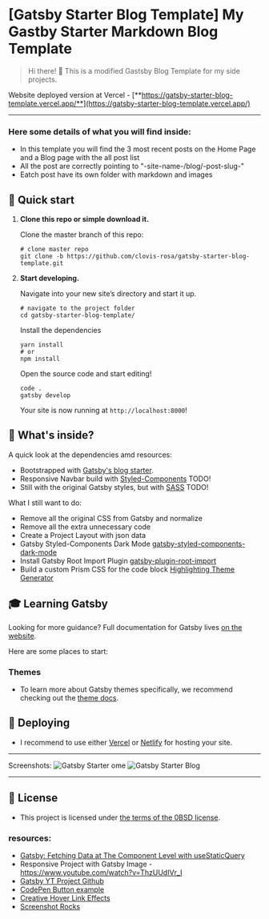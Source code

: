 # [Gatsby Starter Blog Template] My Gastby Starter Markdown Blog Template

> Hi there! 👋 This is a modified Gastsby Blog Template for my side projects.

Website deployed version at Vercel - [**https://gatsby-starter-blog-template.vercel.app/**](https://gatsby-starter-blog-template.vercel.app/)

---

### Here some details of what you will find inside:

- In this template you will find the 3 most recent posts on the Home Page and a Blog page with the all post list
- All the post are correctly pointing to "-site-name-/blog/-post-slug-"
- Eatch post have its own folder with markdown and images

## 🚀 Quick start

1.  **Clone this repo or simple download it.**

    Clone the master branch of this repo:

    ```shell
    # clone master repo
    git clone -b https://github.com/clovis-rosa/gatsby-starter-blog-template.git
    ```

2.  **Start developing.**

    Navigate into your new site’s directory and start it up.

    ```shell
    # navigate to the project folder
    cd gatsby-starter-blog-template/
    ```

    Install the dependencies

    ```shell
    yarn install
    # or
    npm install
    ```

    Open the source code and start editing!

    ```shell
    code .
    gatsby develop
    ```

    Your site is now running at `http://localhost:8000`!

## 🧐 What's inside?

A quick look at the dependencies amd resources:

- Bootstrapped with [Gatsby's blog starter](https://github.com/gatsbyjs/gatsby-starter-blog).
- Responsive Navbar build with [Styled-Components](https://www.gatsbyjs.com/plugins/gatsby-styled-components-dark-mode/) TODO!
- Still with the original Gatsby styles, but with [SASS](https://www.gatsbyjs.com/docs/how-to/styling/sass/#installing-and-configuring-sass) TODO!

What I still want to do:

- Remove all the original CSS from Gatsby and normalize
- Remove all the extra unnecessary code
- Create a Project Layout with json data
- Gatsby Styled-Components Dark Mode [gatsby-styled-components-dark-mode](https://www.gatsbyjs.com/plugins/gatsby-styled-components-dark-mode/)
- Install Gatsby Root Import Plugin [gatsby-plugin-root-import](https://www.gatsbyjs.com/plugins/gatsby-plugin-root-import/?=gatsby-plugin-root-import)
- Build a custom Prism CSS for the code block [Highlighting Theme Generator](http://k88hudson.github.io/syntax-highlighting-theme-generator/www/)

## 🎓 Learning Gatsby

Looking for more guidance? Full documentation for Gatsby lives [on the website](https://www.gatsbyjs.com/).

Here are some places to start:

### Themes

- To learn more about Gatsby themes specifically, we recommend checking out the [theme docs](https://www.gatsbyjs.com/docs/themes/).

## 💫 Deploying

- I recommend to use either [Vercel](https://vercel.com/) or [Netlify](https://netlify.com) for hosting your site.

---

Screenshots:
![Gatsby Starter ome](screenshot_2021-01-04-home.png "home page")
![Gatsby Starter Blog](screenshot_2021-01-04-blog.png "blog page")

---

## 📖 License

- This project is licensed under [the terms of the 0BSD license](LICENSE).

### resources:

- [Gatsby: Fetching Data at The Component Level with useStaticQuery](https://blog.bitsrc.io/gatsby-fetching-data-at-the-component-level-with-usestaticquery-397e35e648e)
- Responsive Project with Gatsby Image - https://www.youtube.com/watch?v=ThzUUdIVr_I
- [Gatsby YT Project Github](https://github.com/briancodex/gatsby-website-v1)
- [CodePen Button example](https://codepen.io/kathykato/pen/gOOjgmP)
- [Creative Hover Link Effects](https://tympanus.net/Development/CreativeLinkEffects/)
- [Screenshot Rocks](https://screenshot.rocks/app)
